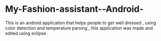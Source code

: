 # My-Fashion-assistant--Android-
This is an android application that helps people to get well dressed , using color detection and temperature parsing , this application was made and edited using eclipse .
